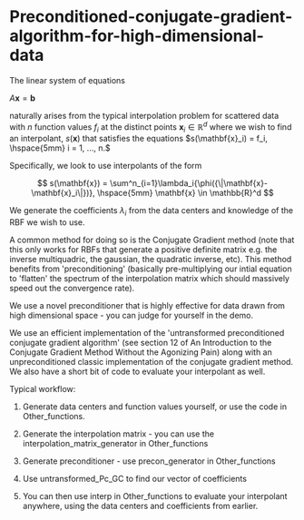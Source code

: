 # Preconditioned-conjugate-gradient-algorithm-for-high-dimensional-data

The linear system of equations 

$A\mathbf{x} = \mathbf{b}$

naturally arises from the typical interpolation problem for scattered data with $n$ function values $f_{i}$ at the distinct points $\mathbf{x}_i \in \mathbb{R}^d$ where we wish to find an interpolant, $s(\mathbf{x})$ that satisfies the equations $s(\mathbf{x}_i) = f_i, \hspace{5mm} i = 1, ..., n.$

Specifically, we look to use interpolants of the form

$$ s(\mathbf{x}) = \sum^n_{i=1}\lambda_i{\phi({\|\mathbf{x}-\mathbf{x}_i\|})}, \hspace{5mm} \mathbf{x} \in \mathbb{R}^d $$

We generate the coefficients $\lambda_i$ from the data centers and knowledge of the RBF we wish to use. 

A common method for doing so is the Conjugate Gradient method (note that this only works for RBFs that generate a positive definite matrix e.g. the inverse multiquadric, the gaussian, the quadratic inverse, etc). This method benefits from 'preconditioning' (basically pre-multiplying our intial equation to 'flatten' the spectrum of the interpolation matrix which should massively speed out the convergence rate). 

We use a novel preconditioner that is highly effective for data drawn from high dimensional space - you can judge for yourself in the demo. 

We use an efficient implementation of the 'untransformed preconditioned conjugate gradient algorithm' (see section 12 of An Introduction to the Conjugate Gradient Method Without the Agonizing Pain) along with an unpreconditioned classic implementation of the conjugate gradient method. We also have a short bit of code to evaluate your interpolant as well.

Typical workflow:
1. Generate data centers and function values yourself, or use the code in Other_functions.

2. Generate the interpolation matrix - you can use the interpolation_matrix_generator in Other_functions

3. Generate preconditioner - use precon_generator in Other_functions

4. Use untransformed_Pc_GC to find our vector of coefficients

5. You can then use interp in Other_functions to evaluate your interpolant anywhere, using the data centers and coefficients from earlier. 


